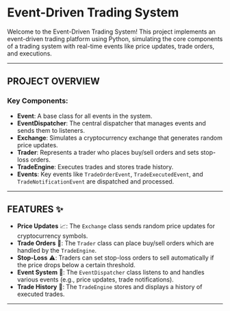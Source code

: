 # Event-Driven Trading System


Welcome to the Event-Driven Trading System! This project implements an event-driven trading platform using Python, simulating the core components of a trading system with real-time events like price updates, trade orders, and executions.

---

## PROJECT OVERVIEW

### Key Components:
- **Event**: A base class for all events in the system.
- **EventDispatcher**: The central dispatcher that manages events and sends them to listeners.
- **Exchange**: Simulates a cryptocurrency exchange that generates random price updates.
- **Trader**: Represents a trader who places buy/sell orders and sets stop-loss orders.
- **TradeEngine**: Executes trades and stores trade history.
- **Events**: Key events like `TradeOrderEvent`, `TradeExecutedEvent`, and `TradeNotificationEvent` are dispatched and processed.

---

## FEATURES ✨

- **Price Updates** 📈: The `Exchange` class sends random price updates for cryptocurrency symbols.
- **Trade Orders** 💸: The `Trader` class can place buy/sell orders which are handled by the `TradeEngine`.
- **Stop-Loss** ⚠️: Traders can set stop-loss orders to sell automatically if the price drops below a certain threshold.
- **Event System** 🔄: The `EventDispatcher` class listens to and handles various events (e.g., price updates, trade notifications).
- **Trade History** 📜: The `TradeEngine` stores and displays a history of executed trades.

---
